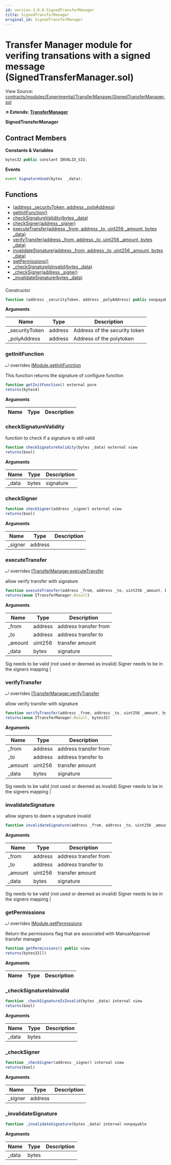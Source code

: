 ```yaml
---
id: version-3.0.0-SignedTransferManager
title: SignedTransferManager
original_id: SignedTransferManager
---
```


# Transfer Manager module for verifing transations with a signed message (SignedTransferManager.sol)

View Source: [contracts/modules/Experimental/TransferManager/SignedTransferManager.sol](../../../contracts/modules/Experimental/TransferManager/SignedTransferManager.sol)

**↗ Extends: [TransferManager](TransferManager.md)**

**SignedTransferManager**

## Contract Members
**Constants & Variables**

```js
bytes32 public constant INVALID_SIG;

```

**Events**

```js
event SignatureUsed(bytes  _data);
```

## Functions

- [(address _securityToken, address _polyAddress)](#)
- [getInitFunction()](#getinitfunction)
- [checkSignatureValidity(bytes _data)](#checksignaturevalidity)
- [checkSigner(address _signer)](#checksigner)
- [executeTransfer(address _from, address _to, uint256 _amount, bytes _data)](#executetransfer)
- [verifyTransfer(address _from, address _to, uint256 _amount, bytes _data)](#verifytransfer)
- [invalidateSignature(address _from, address _to, uint256 _amount, bytes _data)](#invalidatesignature)
- [getPermissions()](#getpermissions)
- [_checkSignatureIsInvalid(bytes _data)](#_checksignatureisinvalid)
- [_checkSigner(address _signer)](#_checksigner)
- [_invalidateSignature(bytes _data)](#_invalidatesignature)

### 

Constructor

```js
function (address _securityToken, address _polyAddress) public nonpayable Module 
```

**Arguments**

| Name        | Type           | Description  |
| ------------- |------------- | -----|
| _securityToken | address | Address of the security token | 
| _polyAddress | address | Address of the polytoken | 

### getInitFunction

⤾ overrides [IModule.getInitFunction](IModule.md#getinitfunction)

This function returns the signature of configure function

```js
function getInitFunction() external pure
returns(bytes4)
```

**Arguments**

| Name        | Type           | Description  |
| ------------- |------------- | -----|

### checkSignatureValidity

function to check if a signature is still valid

```js
function checkSignatureValidity(bytes _data) external view
returns(bool)
```

**Arguments**

| Name        | Type           | Description  |
| ------------- |------------- | -----|
| _data | bytes | signature | 

### checkSigner

```js
function checkSigner(address _signer) external view
returns(bool)
```

**Arguments**

| Name        | Type           | Description  |
| ------------- |------------- | -----|
| _signer | address |  | 

### executeTransfer

⤾ overrides [ITransferManager.executeTransfer](ITransferManager.md#executetransfer)

allow verify transfer with signature

```js
function executeTransfer(address _from, address _to, uint256 _amount, bytes _data) external nonpayable onlySecurityToken 
returns(enum ITransferManager.Result)
```

**Arguments**

| Name        | Type           | Description  |
| ------------- |------------- | -----|
| _from | address | address transfer from | 
| _to | address | address transfer to | 
| _amount | uint256 | transfer amount | 
| _data | bytes | signature
Sig needs to be valid (not used or deemed as invalid)
Signer needs to be in the signers mapping | 

### verifyTransfer

⤾ overrides [ITransferManager.verifyTransfer](ITransferManager.md#verifytransfer)

allow verify transfer with signature

```js
function verifyTransfer(address _from, address _to, uint256 _amount, bytes _data) public view
returns(enum ITransferManager.Result, bytes32)
```

**Arguments**

| Name        | Type           | Description  |
| ------------- |------------- | -----|
| _from | address | address transfer from | 
| _to | address | address transfer to | 
| _amount | uint256 | transfer amount | 
| _data | bytes | signature
Sig needs to be valid (not used or deemed as invalid)
Signer needs to be in the signers mapping | 

### invalidateSignature

allow signers to deem a signature invalid

```js
function invalidateSignature(address _from, address _to, uint256 _amount, bytes _data) external nonpayable
```

**Arguments**

| Name        | Type           | Description  |
| ------------- |------------- | -----|
| _from | address | address transfer from | 
| _to | address | address transfer to | 
| _amount | uint256 | transfer amount | 
| _data | bytes | signature
Sig needs to be valid (not used or deemed as invalid)
Signer needs to be in the signers mapping | 

### getPermissions

⤾ overrides [IModule.getPermissions](IModule.md#getpermissions)

Return the permissions flag that are associated with ManualApproval transfer manager

```js
function getPermissions() public view
returns(bytes32[])
```

**Arguments**

| Name        | Type           | Description  |
| ------------- |------------- | -----|

### _checkSignatureIsInvalid

```js
function _checkSignatureIsInvalid(bytes _data) internal view
returns(bool)
```

**Arguments**

| Name        | Type           | Description  |
| ------------- |------------- | -----|
| _data | bytes |  | 

### _checkSigner

```js
function _checkSigner(address _signer) internal view
returns(bool)
```

**Arguments**

| Name        | Type           | Description  |
| ------------- |------------- | -----|
| _signer | address |  | 

### _invalidateSignature

```js
function _invalidateSignature(bytes _data) internal nonpayable
```

**Arguments**

| Name        | Type           | Description  |
| ------------- |------------- | -----|
| _data | bytes |  | 

